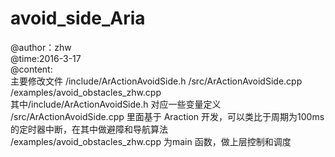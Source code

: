 # avoid_side_Aria
@author：zhw    
@time:2016-3-17    
@content:    
    主要修改文件 /include/ArActionAvoidSide.h  /src/ArActionAvoidSide.cpp  /examples/avoid_obstacles_zhw.cpp    
    其中/include/ArActionAvoidSide.h 对应一些变量定义    
       /src/ArActionAvoidSide.cpp 里面基于 Araction 开发，可以类比于周期为100ms 的定时器中断，在其中做避障和导航算法    
       /examples/avoid_obstacles_zhw.cpp 为main 函数，做上层控制和调度    
